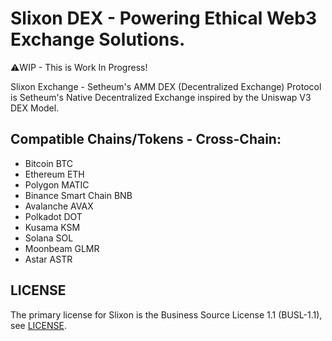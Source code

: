 # Slixon DEX - Powering Ethical Web3 Exchange Solutions.

⚠️WIP - This is Work In Progress!

Slixon Exchange - Setheum's AMM DEX (Decentralized Exchange) Protocol is Setheum's Native Decentralized Exchange inspired by the Uniswap V3 DEX Model.

## Compatible Chains/Tokens - Cross-Chain:
- Bitcoin BTC
- Ethereum ETH
- Polygon MATIC
- Binance Smart Chain BNB
- Avalanche AVAX
- Polkadot DOT
- Kusama KSM
- Solana SOL
- Moonbeam GLMR
- Astar ASTR

## LICENSE
The primary license for Slixon is the Business Source License 1.1 (BUSL-1.1), see [LICENSE](https://github.com/Setheum-Labs/Slixon/blob/main/LICENSE.md).
